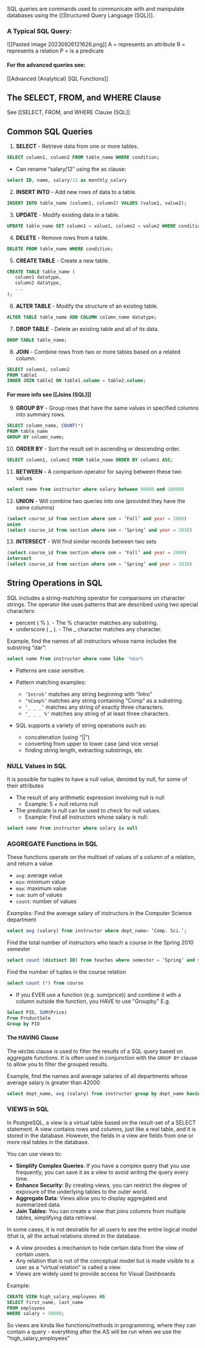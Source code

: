 SQL queries are commands used to communicate with and manipulate databases using the [[Structured Query Language (SQL)]].
### A Typical SQL Query:
![[Pasted image 20230926121626.png]]
A = represents an attribute
R = represents a relation
P = is a predicate
#### For the advanced queries see:
[[Advanced (Analytical) SQL Functions]]
## The SELECT, FROM, and WHERE Clause
See [[SELECT, FROM, and WHERE Clause (SQL]]

## Common SQL Queries
1. **SELECT** - Retrieve data from one or more tables.
```SQL
SELECT column1, column2 FROM table_name WHERE condition;
```   

- Can rename “salary/12” using the as clause:  
```SQL
select ID, name, salary/12 as monthly_salary
```
   
2. **INSERT INTO** - Add new rows of data to a table.
```SQL
INSERT INTO table_name (column1, column2) VALUES (value1, value2);
```   

3. **UPDATE** - Modify existing data in a table.
```SQL
UPDATE table_name SET column1 = value1, column2 = value2 WHERE condition;
```   

4. **DELETE** - Remove rows from a table.
```SQL
DELETE FROM table_name WHERE condition;
```   

5. **CREATE TABLE** - Create a new table.
```SQL
CREATE TABLE table_name (
   column1 datatype,
   column2 datatype,
   ...
);
```   

6. **ALTER TABLE** - Modify the structure of an existing table.
```SQL
ALTER TABLE table_name ADD COLUMN column_name datatype;
```   

7. **DROP TABLE** - Delete an existing table and all of its data.
```SQL
DROP TABLE table_name;
```   

8. **JOIN** - Combine rows from two or more tables based on a related column.
```SQL
SELECT column1, column2
FROM table1
INNER JOIN table2 ON table1.column = table2.column;
```   

#### For more info see [[Joins (SQL)]]

9. **GROUP BY** - Group rows that have the same values in specified columns into summary rows.
```SQL
SELECT column_name, COUNT(*)
FROM table_name
GROUP BY column_name;
```   

10. **ORDER BY** - Sort the result set in ascending or descending order.
```SQL
SELECT column1, column2 FROM table_name ORDER BY column1 ASC;
```   

11. **BETWEEN** - A comparison operator for saying between these two values
```SQL
select name from instructor where salary between 90000 and 100000
```

12. **UNION** - Will combine two queries into one (provided they have the same columns)
```SQL
(select course_id from section where sem = ‘Fall’ and year = 2009)
union 
(select course_id from section where sem = ‘Spring’ and year = 2010)
```

13. **INTERSECT** - Will find similar records between two sets
```SQL
(select course_id from section where sem = ‘Fall’ and year = 2009) 
intersect
(select course_id from section where sem = ‘Spring’ and year = 2010)
```


## String Operations in SQL
SQL includes a string-matching operator for comparisons on character strings. The operator like uses patterns that are described using two special characters:
- percent ( % ). - The % character matches any substring.
- underscore ( _ ). - The _ character matches any character.

Example, find the names of all instructors whose name includes the substring “dar”:
```SQL
select name from instructor where name like '%dar%
```

- Patterns are case sensitive.
- Pattern matching examples:
	- ``‘Intro%’`` matches any string beginning with “Intro”
	- ``‘%Comp%’`` matches any string containing “Comp” as a substring.
	- ``‘_ _ _’`` matches any string of exactly three characters.
	- ``‘_ _ _ %’`` matches any string of at least three characters.

- SQL supports a variety of string operations such as:
	- concatenation (using “||”)
	- converting from upper to lower case (and vice versa)
	- finding string length, extracting substrings, etc

### NULL Values in SQL
It is possible for tuples to have a null value, denoted by null, for some of their attributes
- The result of any arithmetic expression involving null is null 
	- Example: 5 + null returns null
- The predicate is null can be used to check for null values. 
	- Example: Find all instructors whose salary is null:
```SQL
select name from instructor where salary is null
```

### AGGREGATE Functions in SQL
These functions operate on the multiset of values of a column of a relation, and return a value
- ``avg``: average value 
- ``min``: minimum value 
- ``max``: maximum value 
- ``sum``: sum of values 
- ``count``: number of values

*Examples:*
Find the average salary of instructors in the Computer Science department
```SQL
select avg (salary) from instructor where dept_name= ’Comp. Sci.’;
```
Find the total number of instructors who teach a course in the Spring 2010 semester
```SQL
select count (distinct ID) from teaches where semester = ’Spring’ and year = 2010;
```
Find the number of tuples in the course relation
```SQL
select count (*) from course
```

- If you EVER use a function (e.g. sum(price)) and combine it with a column outside the function, you HAVE to use "Groupby"
E.g. 
```SQL
Select PID, SUM(Price)
From ProductSale
Group by PID
```

#### The HAVING Clause
The `HAVING` clause is used to filter the results of a SQL query based on aggregate functions. It is often used in conjunction with the `GROUP BY` clause to allow you to filter the grouped results.

Example, find the names and average salaries of all departments whose average salary is greater than 42000 
```SQL
select dept_name, avg (salary) from instructor group by dept_name having avg (salary) > 42000
```


### VIEWS in SQL
In PostgreSQL, a view is a virtual table based on the result-set of a SELECT statement. A view contains rows and columns, just like a real table, and it is stored in the database. However, the fields in a view are fields from one or more real tables in the database.

You can use views to:
- **Simplify Complex Queries**: If you have a complex query that you use frequently, you can save it as a view to avoid writing the query every time.
- **Enhance Security**: By creating views, you can restrict the degree of exposure of the underlying tables to the outer world.
- **Aggregate Data**: Views allow you to display aggregated and summarized data.
- **Join Tables**: You can create a view that joins columns from multiple tables, simplifying data retrieval.


In some cases, it is not desirable for all users to see the entire logical model (that is, all the actual relations stored in the database.
- A view provides a mechanism to hide certain data from the view of certain users.
- Any relation that is not of the conceptual model but is made visible to a user as a “virtual relation” is called a view.
- Views are widely used to provide access for Visual Dashboards

Example:
```SQL
CREATE VIEW high_salary_employees AS
SELECT first_name, last_name
FROM employees
WHERE salary > 50000;
```

So views are kinda like functions/methods in programming, where they can contain a query - everything after the AS will be run when we use the "high_salary_employees"